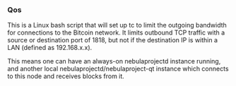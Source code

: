 ### Qos ###

This is a Linux bash script that will set up tc to limit the outgoing bandwidth for connections to the Bitcoin network. It limits outbound TCP traffic with a source or destination port of 1818, but not if the destination IP is within a LAN (defined as 192.168.x.x).

This means one can have an always-on nebulaprojectd instance running, and another local nebulaprojectd/nebulaproject-qt instance which connects to this node and receives blocks from it.
